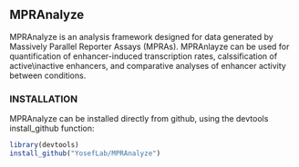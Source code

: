 ## MPRAnalyze ##

MPRAnalyze is an analysis framework designed for data generated by Massively Parallel Reporter Assays (MPRAs). MPRAnlayze can be used for quantification of enhancer-induced transcription rates, calssification of active\inactive enhancers, and comparative analyses of enhancer activity between conditions.

### INSTALLATION

MPRAnalyze can be installed directly from github, using the devtools install_github function:
```r
library(devtools)
install_github("YosefLab/MPRAnalyze")
```

